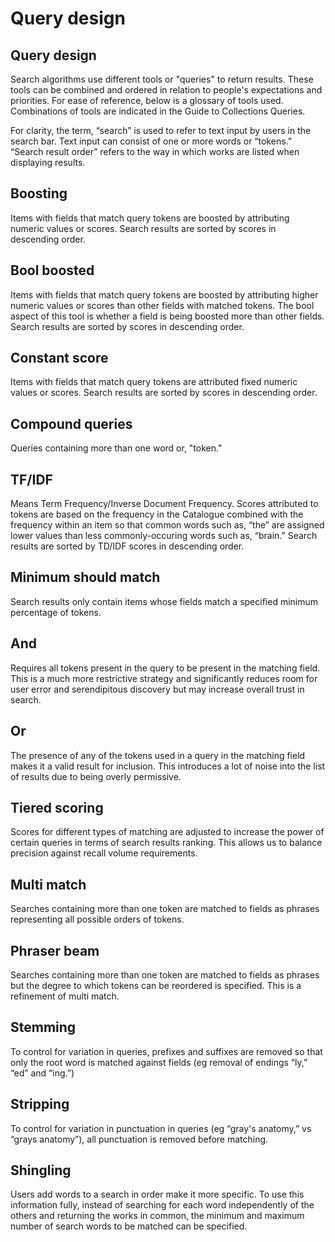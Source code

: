 # Query design

## Query design

Search algorithms use different tools or "queries" to return results. These tools can be combined and ordered in relation to people's expectations and priorities. For ease of reference, below is a glossary of tools used. Combinations of tools are indicated in the Guide to Collections Queries.

For clarity, the term, “search” is used to refer to text input by users in the search bar. Text input can consist of one or more words or “tokens.” “Search result order” refers to the way in which works are listed when displaying results.

## Boosting

Items with fields that match query tokens are boosted by attributing numeric values or scores. Search results are sorted by scores in descending order.

## Bool boosted

Items with fields that match query tokens are boosted by attributing higher numeric values or scores than other fields with matched tokens. The bool aspect of this tool is whether a field is being boosted more than other fields. Search results are sorted by scores in descending order.

## Constant score

Items with fields that match query tokens are attributed fixed numeric values or scores. Search results are sorted by scores in descending order.

## Compound queries

Queries containing more than one word or, "token."

## TF/IDF

Means Term Frequency/Inverse Document Frequency. Scores attributed to tokens are based on the frequency in the Catalogue combined with the frequency within an item so that common words such as, “the” are assigned lower values than less commonly-occuring words such as, “brain.” Search results are sorted by TD/IDF scores in descending order.

## Minimum should match

Search results only contain items whose fields match a specified minimum percentage of tokens.

## And

Requires all tokens present in the query to be present in the matching field. This is a much more restrictive strategy and significantly reduces room for user error and serendipitous discovery but may increase overall trust in search.

## Or

The presence of any of the tokens used in a query in the matching field makes it a valid result for inclusion. This introduces a lot of noise into the list of results due to being overly permissive.

## Tiered scoring

Scores for different types of matching are adjusted to increase the power of certain queries in terms of search results ranking. This allows us to balance precision against recall volume requirements.

## Multi match

Searches containing more than one token are matched to fields as phrases representing all possible orders of tokens.

## Phraser beam

Searches containing more than one token are matched to fields as phrases but the degree to which tokens can be reordered is specified. This is a refinement of multi match.

## Stemming

To control for variation in queries, prefixes and suffixes are removed so that only the root word is matched against fields \(eg removal of endings “ly,” “ed” and “ing.”\)

## Stripping

To control for variation in punctuation in queries \(eg “gray's anatomy,” vs “grays anatomy”\), all punctuation is removed before matching.

## Shingling

Users add words to a search in order make it more specific. To use this information fully, instead of searching for each word independently of the others and returning the works in common, the minimum and maximum number of search words to be matched can be specified.


